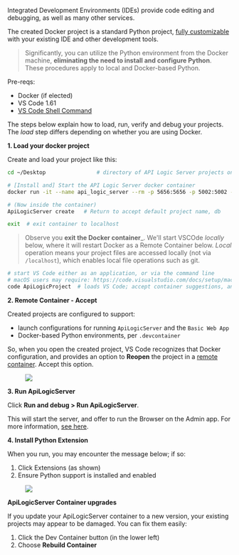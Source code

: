 
Integrated Development Environments (IDEs) provide code editing and debugging, as well as many other services.  

The created Docker project is a standard Python project, [fully customizable](https://github.com/valhuber/ApiLogicServer#customize-the-created-project) with your existing IDE and other development tools.

> Significantly, you can utilize the Python environment from the Docker machine, __eliminating the need to install and configure Python__.   These procedures apply to local and Docker-based Python.

Pre-reqs:
* Docker (if elected)
* VS Code 1.61
* [VS Code Shell Command](https://code.visualstudio.com/docs/setup/mac)

The steps below explain how to load, run, verify and debug your projects.
The _load_ step differs depending on whether you are using Docker.


__1. Load your docker project__

Create and load your project like this:

```bash
cd ~/Desktop                # directory of API Logic Server projects on local host

# [Install and] Start the API Logic Server docker container
docker run -it --name api_logic_server --rm -p 5656:5656 -p 5002:5002 -v ${PWD}:/localhost apilogicserver/api_logic_server

# (Now inside the container)
ApiLogicServer create   # Return to accept default project name, db

exit  # exit container to localhost
```

   > Observe you __exit the Docker container___.  We'll start VSCOde _locally_ below, where it will restart Docker as a Remote Container below.  _Local_ operation means your project files are accessed locally (not via `/localhost`), which enables local file operations such as git.

```bash
# start VS Code either as an application, or via the command line
# macOS users may require: https://code.visualstudio.com/docs/setup/mac
code ApiLogicProject  # loads VS Code; accept container suggestions, and press F5 to run (described below)
```


__2. Remote Container - Accept__

Created projects are configured to support:
* launch configurations for running `ApiLogicServer` and the `Basic Web App`
* Docker-based Python environments, per `.devcontainer`

So, when you open the created project, VS Code recognizes that Docker configuration, and provides an option to **Reopen** the project in a [remote container](https://code.visualstudio.com/docs/remote/containers).  Accept this option.


<figure><img src="https://github.com/valhuber/apilogicserver/wiki/images/docker/VSCode/open-in-container.png"></figure>

__3. Run ApiLogicServer__

Click __Run and debug > Run ApiLogicServer__.

This will start the server, and offer to run the Browser on the Admin app.  For more information, [see here](https://github.com/valhuber/ApiLogicServer/blob/main/README.md#run).

__4. Install Python Extension__

When you run, you may encounter the message below; if so:
1. Click Extensions (as shown)
2. Ensure Python support is installed and enabled

<figure><img src="https://github.com/valhuber/apilogicserver/wiki/images/docker/VSCode/docker-install-python-extension.png"></figure>


__ApiLogicServer Container upgrades__

If you update your ApiLogicServer container to a new version, your existing projects may appear to be damaged.  You can fix them easily:

1. Click the Dev Container button (in the lower left)
1. Choose **Rebuild Container**